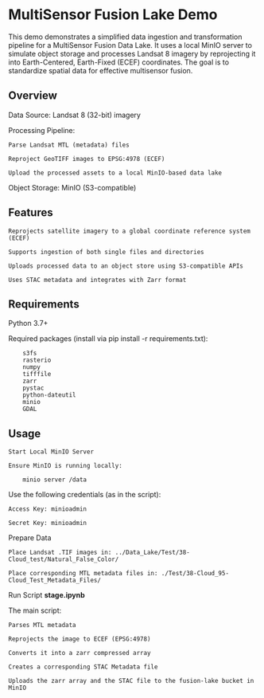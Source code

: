 # MultiSensor Fusion Lake Demo

This demo demonstrates a simplified data ingestion and transformation pipeline for a MultiSensor Fusion Data Lake. It uses a local MinIO server to simulate object storage and processes Landsat 8 imagery by reprojecting it into Earth-Centered, Earth-Fixed (ECEF) coordinates. The goal is to standardize spatial data for effective multisensor fusion.

## Overview

Data Source: Landsat 8 (32-bit) imagery

Processing Pipeline:

    Parse Landsat MTL (metadata) files

    Reproject GeoTIFF images to EPSG:4978 (ECEF)

    Upload the processed assets to a local MinIO-based data lake

Object Storage: MinIO (S3-compatible)

## Features

    Reprojects satellite imagery to a global coordinate reference system (ECEF)

    Supports ingestion of both single files and directories

    Uploads processed data to an object store using S3-compatible APIs

    Uses STAC metadata and integrates with Zarr format

## Requirements

Python 3.7+

Required packages (install via pip install -r requirements.txt):
```
    s3fs
    rasterio
    numpy
    tifffile
    zarr
    pystac
    python-dateutil
    minio
    GDAL
```
## Usage

    Start Local MinIO Server

    Ensure MinIO is running locally:
```
    minio server /data
```
Use the following credentials (as in the script):

    Access Key: minioadmin

    Secret Key: minioadmin

Prepare Data

    Place Landsat .TIF images in: ../Data_Lake/Test/38-Cloud_test/Natural_False_Color/

    Place corresponding MTL metadata files in: ./Test/38-Cloud_95-Cloud_Test_Metadata_Files/

Run Script **stage.ipynb**

The main script:

    Parses MTL metadata

    Reprojects the image to ECEF (EPSG:4978)

    Converts it into a zarr compressed array

    Creates a corresponding STAC Metadata file

    Uploads the zarr array and the STAC file to the fusion-lake bucket in MinIO


